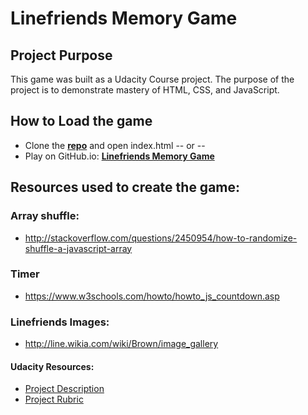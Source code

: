 Linefriends Memory Game
====================
## Project Purpose
This game was built as a Udacity Course project. The purpose of the project is to demonstrate mastery of HTML, CSS, and JavaScript.

## How to Load the game

- Clone the **[repo](https://github.com/jzsplk/udacity-fontproject-1-memory_game.git)** and open index.html -- or --
- Play on GitHub.io: **[Linefriends Memory Game](https://htmlpreview.github.io/?https://github.com/jzsplk/udacity-fontproject-1-memory_game/blob/master/index.html)**

## Resources used to create the game:

### Array shuffle:

- <http://stackoverflow.com/questions/2450954/how-to-randomize-shuffle-a-javascript-array>


### Timer

- <https://www.w3schools.com/howto/howto_js_countdown.asp>


### Linefriends Images:

- <http://line.wikia.com/wiki/Brown/image_gallery>


#### Udacity Resources:

- [Project Description](https://classroom.udacity.com/nanodegrees/nd016beta/parts/45080fba-9129-4bd9-869f-548be080accf/modules/677caa06-55d6-444e-a853-08627c5516a7/lessons/4227cbf4-f6ce-4798-a7e5-b1ce3b9e7c33/concepts/0a38769e-8e23-4e3f-9482-d8d1aa80fbb6)
- [Project Rubric](https://review.udacity.com/#!/rubrics/591/view)
